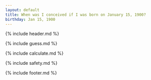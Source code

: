 ```yaml
---
layout: default
title: When was I conceived if I was born on January 15, 1900?
birthday: Jan 15, 1900
---
```


{% include header.md %}

{% include guess.md %}

{% include calculate.md %}

{% include safety.md %}

{% include footer.md %}



